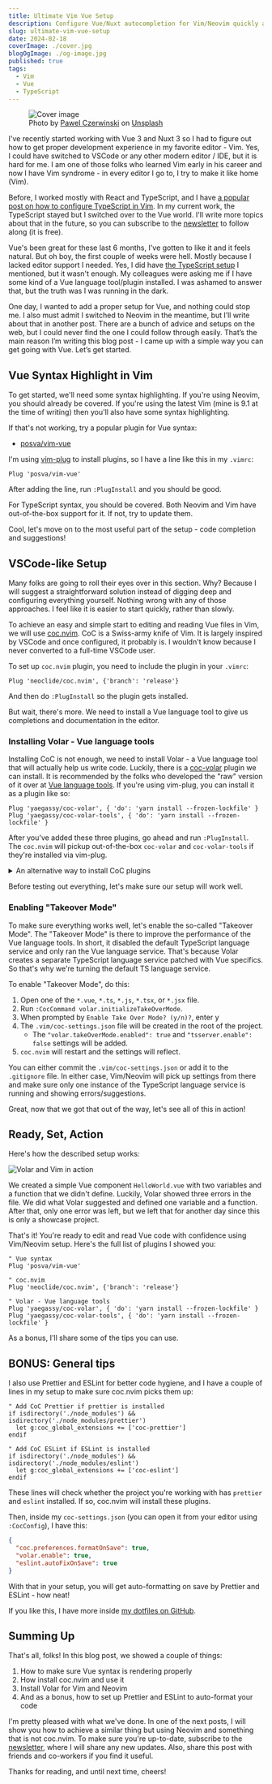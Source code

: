 ```yaml
---
title: Ultimate Vim Vue Setup
description: Configure Vue/Nuxt autocompletion for Vim/Neovim quickly and without a hassle
slug: ultimate-vim-vue-setup
date: 2024-02-18
coverImage: ./cover.jpg
blogOgImage: ./og-image.jpg
published: true
tags:
  - Vim
  - Vue
  - TypeScript
---
```


<figure>
<img alt="Cover image" src="./cover.jpg" />
<figcaption class="photo-caption">
Photo by <a href="https://unsplash.com/@pawel_czerwinski?utm_content=creditCopyText&utm_medium=referral&utm_source=unsplash">Pawel Czerwinski</a> on <a href="https://unsplash.com/photos/red-and-blue-wallpaper-6lQDFGOB1iw?utm_content=creditCopyText&utm_medium=referral&utm_source=unsplash">Unsplash</a>
</figcaption>
</figure>

I've recently started working with Vue 3 and Nuxt 3 so I had to figure out how to get proper development experience in my favorite editor - Vim. Yes, I could have switched to VSCode or any other modern editor / IDE, but it is hard for me. I am one of those folks who learned Vim early in his career and now I have Vim syndrome - in every editor I go to, I try to make it like home (Vim).

Before, I worked mostly with React and TypeScript, and I have [a popular post on how to configure TypeScript in Vim](/ultimate-vim-typescript-setup). In my current work, the TypeScript stayed but I switched over to the Vue world. I'll write more topics about that in the future, so you can subscribe to the [newsletter](/newsletter) to follow along (it is free).

Vue's been great for these last 6 months, I've gotten to like it and it feels natural. But oh boy, the first couple of weeks were hell. Mostly because I lacked editor support I needed. Yes, I did have [the TypeScript setup](/ultimate-vim-typescript-setup) I mentioned, but it wasn't enough. My colleagues were asking me if I have some kind of a Vue language tool/plugin installed. I was ashamed to answer that, but the truth was I was running in the dark.

One day, I wanted to add a proper setup for Vue, and nothing could stop me. I also must admit I switched to Neovim in the meantime, but I’ll write about that in another post. There are a bunch of advice and setups on the web, but I could never find the one I could follow through easily. That’s the main reason I’m writing this blog post - I came up with a simple way you can get going with Vue. Let’s get started.

## Vue Syntax Highlight in Vim

To get started, we'll need some syntax highlighting. If you're using Neovim, you should already be covered. If you're using the latest Vim (mine is 9.1 at the time of writing) then you'll also have some syntax highlighting.

If that's not working, try a popular plugin for Vue syntax:

- [posva/vim-vue](https://github.com/posva/vim-vue)

I'm using [vim-plug](https://github.com/junegunn/vim-plug) to install plugins, so I have a line like this in my `.vimrc`:

```vim
Plug 'posva/vim-vue'
```

After adding the line, run `:PlugInstall` and you should be good.

For TypeScript syntax, you should be covered. Both Neovim and Vim have out-of-the-box support for it. If not, try to update them.

Cool, let's move on to the most useful part of the setup - code completion and suggestions!

## VSCode-like Setup

Many folks are going to roll their eyes over in this section. Why? Because I will suggest a straightforward solution instead of digging deep and configuring everything yourself. Nothing wrong with any of those approaches. I feel like it is easier to start quickly, rather than slowly.

To achieve an easy and simple start to editing and reading Vue files in Vim, we will use [coc.nvim](https://github.com/neoclide/coc.nvim). CoC is a Swiss-army knife of Vim. It is largely inspired by VSCode and once configured, it probably is. I wouldn't know because I never converted to a full-time VSCode user.

To set up `coc.nvim` plugin, you need to include the plugin in your `.vimrc`:

```vim
Plug 'neoclide/coc.nvim', {'branch': 'release'}
```

And then do `:PlugInstall` so the plugin gets installed.

But wait, there's more. We need to install a Vue language tool to give us completions and documentation in the editor.

### Installing Volar - Vue language tools

Installing CoC is not enough, we need to install Volar - a Vue language tool that will actually help us write code. Luckily, there is a [coc-volar](https://github.com/yaegassy/coc-volar) plugin we can install. It is recommended by the folks who developed the "raw" version of it over at [Vue language tools](https://github.com/vuejs/language-tools). If you're using vim-plug, you can install it as a plugin like so:

```vim
Plug 'yaegassy/coc-volar', { 'do': 'yarn install --frozen-lockfile' }
Plug 'yaegassy/coc-volar-tools', { 'do': 'yarn install --frozen-lockfile' }
```

After you've added these three plugins, go ahead and run `:PlugInstall`. The `coc.nvim` will pickup out-of-the-box `coc-volar` and `coc-volar-tools` if they're installed via vim-plug.

<details>
<summary>An alternative way to install CoC plugins</summary>

You can also install `coc-volar` and `coc-volar-tools` via these commands:

```vim
:CocInstall @yaegassy/coc-volar
```

and

```vim
:CocInstall @yaegassy/coc-volar-tools
```

</details>

Before testing out everything, let's make sure our setup will work well.

### Enabling "Takeover Mode"

To make sure everything works well, let's enable the so-called "Takeover Mode". The "Takeover Mode" is there to improve the performance of the Vue language tools. In short, it disabled the default TypeScript language service and only ran the Vue language service. That's because Volar creates a separate TypeScript language service patched with Vue specifics. So that's why we're turning the default TS language service.

To enable "Takeover Mode", do this:

1. Open one of the `*.vue`, `*.ts`, `*.js`, `*.tsx`, or `*.jsx` file.
2. Run `:CocCommand volar.initializeTakeOverMode`.
3. When prompted by `Enable Take Over Mode? (y/n)?`, enter y
4. The `.vim/coc-settings.json` file will be created in the root of the project.
   - The `"volar.takeOverMode.enabled": true` and `"tsserver.enable": false` settings will be added.
5. `coc.nvim` will restart and the settings will reflect.

You can either commit the `.vim/coc-settings.json` or add it to the `.gitignore` file. In either case, Vim/Neovim will pick up settings from there and make sure only one instance of the TypeScript language service is running and showing errors/suggestions.

Great, now that we got that out of the way, let's see all of this in action!

## Ready, Set, Action

Here's how the described setup works:

![Volar and Vim in action](./volar-vue-vim-in-action.gif)

We created a simple Vue component `HelloWorld.vue` with two variables and a function that we didn't define. Luckily, Volar showed three errors in the file. We did what Volar suggested and defined one variable and a function. After that, only one error was left, but we left that for another day since this is only a showcase project.

That's it! You're ready to edit and read Vue code with confidence using Vim/Neovim setup. Here's the full list of plugins I showed you:

```vim
" Vue syntax
Plug 'posva/vim-vue'

" coc.nvim
Plug 'neoclide/coc.nvim', {'branch': 'release'}

" Volar - Vue language tools
Plug 'yaegassy/coc-volar', { 'do': 'yarn install --frozen-lockfile' }
Plug 'yaegassy/coc-volar-tools', { 'do': 'yarn install --frozen-lockfile' }
```

As a bonus, I'll share some of the tips you can use.

## BONUS: General tips

I also use Prettier and ESLint for better code hygiene, and I have a couple of lines in my setup to make sure coc.nvim picks them up:

```vim
" Add CoC Prettier if prettier is installed
if isdirectory('./node_modules') && isdirectory('./node_modules/prettier')
  let g:coc_global_extensions += ['coc-prettier']
endif

" Add CoC ESLint if ESLint is installed
if isdirectory('./node_modules') && isdirectory('./node_modules/eslint')
  let g:coc_global_extensions += ['coc-eslint']
endif
```

These lines will check whether the project you're working with has `prettier` and `eslint` installed. If so, coc.nvim will install these plugins.

Then, inside my `coc-settings.json` (you can open it from your editor using `:CocConfig`), I have this:

```json
{
  "coc.preferences.formatOnSave": true,
  "volar.enable": true,
  "eslint.autoFixOnSave": true
}
```

With that in your setup, you will get auto-formatting on save by Prettier and ESLint - how neat!

If you like this, I have more inside [my dotfiles on GitHub](https://github.com/nikolalsvk/dotfiles/blob/master/nvim/init.vim).

## Summing Up

That's all, folks! In this blog post, we showed a couple of things:

1. How to make sure Vue syntax is rendering properly
2. How install coc.nvim and use it
3. Install Volar for Vim and Neovim
4. And as a bonus, how to set up Prettier and ESLint to auto-format your code

I'm pretty pleased with what we've done. In one of the next posts, I will show you how to achieve a similar thing but using Neovim and something that is not coc.nvim. To make sure you're up-to-date, subscribe to the [newsletter](/newsletter), where I will share any new updates. Also, share this post with friends and co-workers if you find it useful.

Thanks for reading, and until next time, cheers!

